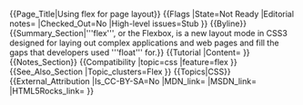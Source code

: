 {{Page_Title|Using flex for page layout}}
{{Flags
|State=Not Ready
|Editorial notes=
|Checked_Out=No
|High-level issues=Stub
}}
{{Byline}}
{{Summary_Section|'''flex''', or the Flexbox, is a new layout mode in CSS3 designed for laying out complex applications and web pages and fill the gaps that developers used '''float''' for.}}
{{Tutorial
|Content=
}}
{{Notes_Section}}
{{Compatibility
|topic=css
|feature=flex
}}
{{See_Also_Section
|Topic_clusters=Flex
}}
{{Topics|CSS}}
{{External_Attribution
|Is_CC-BY-SA=No
|MDN_link=
|MSDN_link=
|HTML5Rocks_link=
}}